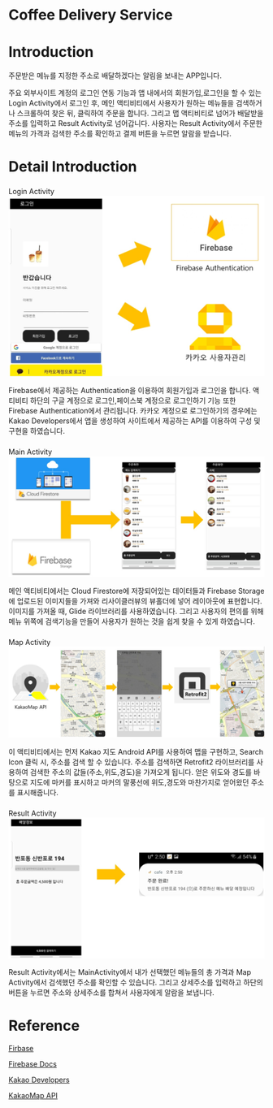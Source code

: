 Coffee Delivery Service 
==========================


##
Introduction 
=============
주문받은 메뉴를 지정한 주소로 배달하겠다는 알림을 보내는 APP입니다.

주요 외부사이트 계정의 로그인 연동 기능과 앱 내에서의 회원가입,로그인을 할 수 있는 Login Activity에서 로그인 후, 메인 액티비티에서 사용자가 원하는 메뉴들을 검색하거나 스크롤하여 찾은 뒤, 클릭하여 주문을 합니다. 그리고 맵 액티비티로 넘어가 배달받을 주소를 입력하고 Result Activity로 넘어갑니다. 사용자는 Result Activity에서 주문한 메뉴의 가격과 검색한 주소를 확인하고 결제 버튼을 누르면 알람을 받습니다.


##
Detail Introduction
===================
###
Login Activity
![](./images/login.jpg)

Firebase에서 제공하는 Authentication을 이용하여 회원가입과 로그인을 합니다. 액티비티 하단의 구글 계정으로 로그인,페이스북 계정으로 로그인하기 기능 또한 Firebase Authentication에서 관리됩니다.
카카오 계정으로 로그인하기의 경우에는 Kakao Developers에서 앱을 생성하여 사이트에서 제공하는 API를 이용하여 구성 및 구현을 하였습니다.

###
Main Activity
![](./images/main.jpg)

메인 액티비티에서는 Cloud Firestore에 저장되어있는 데이터들과 Firebase Storage에 업로드된 이미지들을 가져와 리사이클러뷰의 뷰홀더에 넣어 레이아웃에 표현합니다. 이미지를 가져올 때, Glide 라이브러리를 사용하였습니다. 그리고 사용자의 편의를 위해 메뉴 위쪽에 검색기능을 만들어 사용자가 원하는 것을 쉽게 찾을 수 있게 하였습니다. 


###
Map Activity
![](./images/map.jpg)

이 액티비티에서는 먼저 Kakao 지도 Android API를 사용하여 맵을 구현하고, Search Icon 클릭 시, 주소를 검색 할 수 있습니다. 주소를 검색하면 Retrofit2 라이브러리를 사용하여 검색한 주소의 값들(주소,위도,경도)을 가져오게 됩니다. 얻은 위도와 경도를 바탕으로 지도에 마커를 표시하고 마커의 말풍선에 위도,경도와 마찬가지로 얻어왔던 주소를 표시해줍니다. 


###
Result Activity
![](./images/result.jpg)

Result Activity에서는 MainActivity에서 내가 선택했던 메뉴들의 총 가격과 Map Activity에서 검색했던 주소를 확인할 수 있습니다. 그리고 상세주소를 입력하고 하단의 버튼을 누르면 주소와 상세주소를 합쳐서 사용자에게 알람을 보냅니다.

##
Reference
=========

[Firbase](https://firebase.google.com/)

[Firebase Docs](https://firebase.google.com/docs)

[Kakao Developers](https://developers.kakao.com/)

[KakaoMap API](http://apis.map.kakao.com/android/guide/)
